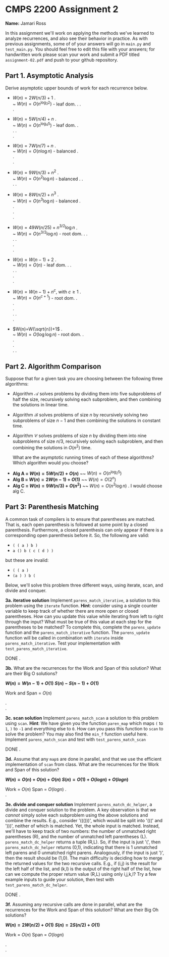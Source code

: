 # CMPS 2200 Assignment 2

**Name:** Jamari Ross

In this assignment we'll work on applying the methods we've learned to analyze recurrences, and also see their behavior in practice. As with previous assignments, some of of your answers will go in `main.py` and `test_main.py`. You should feel free to edit this file with your answers; for handwritten work please scan your work and submit a PDF titled `assignment-02.pdf` and push to your github repository.


## Part 1. Asymptotic Analysis

Derive asymptotic upper bounds of work for each recurrence below.

* $W(n)=2W(n/3)+1$
.  
~ $W(n) = O(n^{\log_3 2})$ - leaf dom.
. 
.  
. 
 
* $W(n)=5W(n/4)+n$
.  
~ $W(n) = O(n^{\log_4 5})$ - leaf dom.
.  
. 
.  
. 

* $W(n)=7W(n/7)+n$
.  
~ $W(n) = O(n \log n)$ - balanced
.  
.  
.
* $W(n)=9W(n/3)+n^2$
.  
~ $W(n) = O(n^2 \log n)$ - balanced
. 
.  
. 
.
* $W(n)=8W(n/2)+n^3$
.  
~ $W(n) = O(n^3 \log n)$ - balanced
.  
.  
.  
.  

* $W(n)=49W(n/25)+n^{3/2}\log n$
.  
~ $W(n) = O(n^{3/2} \log n)$ - root dom.
. 
.  
. 
.  
.  
.  

* $W(n)=W(n-1)+2$
.  
~ $W(n) = O(n)$ - leaf dom.
. 
.  
. 
.  
.  
.  

* $W(n)= W(n-1)+n^c$, with $c\geq 1$
.  
~ $W(n) = O(n^{c+1})$ - root dom.
.  
.  
.  
. 
.  
. 

* $W(n)=W(\sqrt{n})+1$
.  
~ $W(n) = O(\log \log n)$ - root dom.
.  
.  
.  
. 
. 


## Part 2. Algorithm Comparison

Suppose that for a given task you are choosing between the following three algorithms:

  * Algorithm $\mathcal{A}$ solves problems by dividing them into
      five subproblems of half the size, recursively solving each
      subproblem, and then combining the solutions in linear time.
    
  * Algorithm $\mathcal{B}$ solves problems of size $n$ by
      recursively solving two subproblems of size $n-1$ and then
      combining the solutions in constant time.
    
  * Algorithm $\mathcal{C}$ solves problems of size $n$ by dividing
      them into nine subproblems of size $n/3$, recursively solving
      each subproblem, and then combining the solutions in $O(n^2)$
      time.

    What are the asymptotic running times of each of these algorithms?
    Which algorithm would you choose?


+ **Alg A = $W(n) = 5W(n/2) + O(n)$**
~~ $W(n) = O(n^{\log_2 5})$
+ **Alg B = $W(n) = 2W(n-1) + O(1)$**
~~ $W(n) = O(2^n)$
+ **Alg C = $W(n) = 9W(n/3) + O(n^2)$**
~~ $W(n) = O(n^2 \log n)$
. 
I would choose alg C.



## Part 3: Parenthesis Matching

A common task of compilers is to ensure that parentheses are matched. That is, each open parenthesis is followed at some point by a closed parenthesis. Furthermore, a closed parenthesis can only appear if there is a corresponding open parenthesis before it. So, the following are valid:

- `( ( a ) b )`
- `a () b ( c ( d ) )`

but these are invalid:

- `( ( a )`
- `(a ) ) b (`

Below, we'll solve this problem three different ways, using iterate, scan, and divide and conquer.

**3a. iterative solution** Implement `parens_match_iterative`, a solution to this problem using the `iterate` function. **Hint**: consider using a single counter variable to keep track of whether there are more open or closed parentheses. How can you update this value while iterating from left to right through the input? What must be true of this value at each step for the parentheses to be matched? To complete this, complete the `parens_update` function and the `parens_match_iterative` function. The `parens_update` function will be called in combination with `iterate` inside `parens_match_iterative`. Test your implementation with `test_parens_match_iterative`.


DONE
. 



**3b.** What are the recurrences for the Work and Span of this solution? What are their Big O solutions?

**$W(n) = W(n-1) + O(1)$**
**$S(n) - S(n-1) + O(1)$**

Work and Span = $O(n)$

.  
. 



**3c. scan solution** Implement `parens_match_scan` a solution to this problem using `scan`. **Hint**: We have given you the function `paren_map` which maps `(` to `1`, `)` to `-1` and everything else to `0`. How can you pass this function to `scan` to solve the problem? You may also find the `min_f` function useful here. Implement `parens_match_scan` and test with `test_parens_match_scan`

DONE
. 



**3d.** Assume that any `map`s are done in parallel, and that we use the efficient implementation of `scan` from class. What are the recurrences for the Work and Span of this solution? 

**$W(n)=O(n)+O(n)+O(n)$**
**$S(n)=O(1)+O(logn)+O(logn)$**

Work = $O(n)$
Span = $O(logn)$
.  
.  




**3e. divide and conquer solution** Implement `parens_match_dc_helper`, a divide and conquer solution to the problem. A key observation is that we *cannot* simply solve each subproblem using the above solutions and combine the results. E.g., consider '((()))', which would be split into '(((' and ')))', neither of which is matched. Yet, the whole input is matched. Instead, we'll have to keep track of two numbers: the number of unmatched right parentheses (R), and the number of unmatched left parentheses (L). `parens_match_dc_helper` returns a tuple (R,L). So, if the input is just '(', then `parens_match_dc_helper` returns (0,1), indicating that there is 1 unmatched left parens and 0 unmatched right parens. Analogously, if the input is just ')', then the result should be (1,0). The main difficulty is deciding how to merge the returned values for the two recursive calls. E.g., if (i,j) is the result for the left half of the list, and (k,l) is the output of the right half of the list, how can we compute the proper return value (R,L) using only i,j,k,l? Try a few example inputs to guide your solution, then test with `test_parens_match_dc_helper`.



DONE
. 





**3f.** Assuming any recursive calls are done in parallel, what are the recurrences for the Work and Span of this solution? What are their Big Oh solutions?

**$W(n) = 2W(n/2) + O(1)$**
**$S(n) = 2S(n/2) + O(1)$**

Work = $O(n)$
Span = $O(logn)$

.  
. 


 
 


